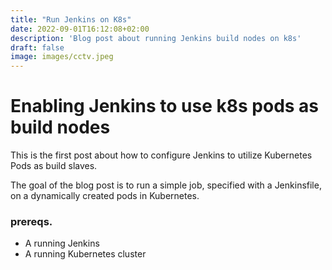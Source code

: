 ```yaml
---
title: "Run Jenkins on K8s"
date: 2022-09-01T16:12:08+02:00
description: 'Blog post about running Jenkins build nodes on k8s'
draft: false
image: images/cctv.jpeg
---
```


# Enabling Jenkins to use k8s pods as build nodes
This is the first post about how to configure Jenkins to utilize Kubernetes Pods as build slaves.

The goal of the blog post is to run a simple job, specified with a Jenkinsfile, on a dynamically created pods in Kubernetes.

### prereqs.
* A running Jenkins
* A running Kubernetes cluster